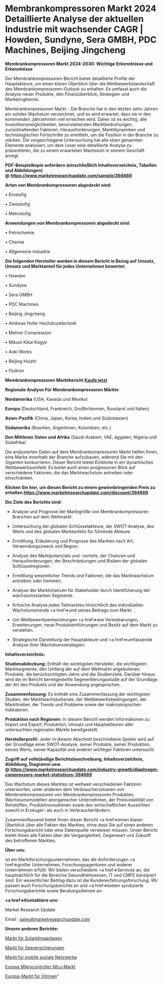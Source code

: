 # Membrankompressoren Markt 2024 Detaillierte Analyse der aktuellen Industrie mit wachsender CAGR | Howden, Sundyne, Sera GMBH, PDC Machines, Beijing Jingcheng

<strong>Membrankompressoren Markt 2024-2030: Wichtige Erkenntnisse und Erkenntnisse</strong>

Der Membrankompressoren-Bericht bietet detaillierte Profile der Hauptakteure, um einen klaren Überblick über die Wettbewerbslandschaft des Membrankompressoren-Outlook zu erhalten. Es umfasst auch die Analyse neuer Produkte, den Finanzüberblick, Strategien und Marketingtrends.

Membrankompressoren Markt - Die Branche hat in den letzten zehn Jahren ein solides Wachstum verzeichnet, und es wird erwartet, dass sie in den kommenden Jahrzehnten viel erreichen wird. Daher ist es wichtig, alle Investitionsmöglichkeiten, bevorstehenden Marktbedrohungen, zurückhaltenden Faktoren, Herausforderungen, Marktdynamiken und technologischen Fortschritte zu ermitteln, um die Position in der Branche zu stärken. Die vorgeschlagene Untersuchung hat alle oben genannten Elemente analysiert, um dem Leser eine detaillierte Analyse zu präsentieren, die zu einem erwarteten Wachstum in seinem Geschäft anregt.

<strong><b>PDF-Beispielkopie anfordern (einschließlich Inhaltsverzeichnis, Tabellen und Abbildungen) @ </b></strong><strong><a href=https://www.marketresearchupdate.com/sample/394669><strong>https://www.marketresearchupdate.com/sample/394669</u></a></strong></strong>

<strong>Arten von Membrankompressoren abgedeckt sind:</strong>

• Einstufig

• Zweistufig

• Mehrstufig

<strong>Anwendungen von Membrankompressoren abgedeckt sind:</strong>

• Petrochemie

• Chemie

• Allgemeine Industrie

<strong>Die folgenden Hersteller werden in diesem Bericht in Bezug auf Umsatz, Umsatz und Marktanteil für jedes Unternehmen bewertet:</strong>

• Howden

• Sundyne

• Sera GMBH

• PDC Machines

• Beijing Jingcheng

• Andreas Hofer Hochdrucktechnik

• Mehrer Compression

• Mikuni Kikai Kogyo

• Aoki Works

• Beijing Huizhi

• Fluitron

<strong>Membrankompressoren Marktbericht <a href=https://www.marketresearchupdate.com/buynow/394669>Kaufe jetzt</a></strong>

<strong>Regionale Analyse Für Membrankompressoren Märkte</strong>

<strong>Nordamerika</strong> (USA, Kanada und Mexiko)

<strong>Europa</strong> (Deutschland, Frankreich, Großbritannien, Russland und Italien)

<strong>Asien-Pazifik</strong> (China, Japan, Korea, Indien und Südostasien)

<strong>Südamerika</strong> (Brasilien, Argentinien, Kolumbien, etc.)

<strong>Den Mittleren</strong> <strong>Osten und Afrika</strong> (Saudi-Arabien, VAE, ägypten, Nigeria und Südafrika)

Die analysierten Daten auf dem Membrankompressoren Markt helfen Ihnen, eine Marke innerhalb der Branche aufzubauen, während Sie mit den Giganten konkurrieren. Dieser Bericht bietet Einblicke in ein dynamisches Wettbewerbsumfeld. Es bietet auch einen progressiven Blick auf verschiedene Faktoren, die das Marktwachstum antreiben oder einschränken.

<strong>Klicken Sie hier, um diesen Bericht zu einem gewinnbringenden Preis zu erhalten
</strong><strong><a href=https://www.marketresearchupdate.com/discount/394669>https://www.marketresearchupdate.com/discount/394669</b></u></strong></a>

<strong>Die Ziele des Berichts sind:</strong>

- Analyse und Prognose der Marktgröße von Membrankompressoren Branchen auf dem Weltmarkt.

- Untersuchung der globalen Schlüsselakteure, der SWOT-Analyse, des Werts und des globalen Marktanteils für führende Akteure.

- Ermittlung, Erläuterung und Prognose des Marktes nach Art, Verwendungszweck und Region.

- Analyse des Marktpotenzials und -vorteils, der Chancen und Herausforderungen, der Beschränkungen und Risiken der globalen Schlüsselregionen.

- Ermittlung wesentlicher Trends und Faktoren, die das Marktwachstum antreiben oder hemmen.

- Analyse der Marktchancen für Stakeholder durch Identifizierung der wachstumsstarken Segmente.

- Kritische Analyse jedes Teilmarktes hinsichtlich des individuellen Wachstumstrends <a href=>und</a> seines Beitrags zum Markt.

- Um Wettbewerbsentwicklungen <a href=>wie</a> Vereinbarungen, Erweiterungen, neue Produkteinführungen und Besitz auf dem Markt zu verstehen.

- Strategische Darstellung der Hauptakteure und <a href=>umfas</a>sende Analyse ihrer Wachstumsstrategien.

<strong>Inhaltsverzeichnis:</strong>

<strong>Studienabdeckung:</strong> Enthält die wichtigsten Hersteller, die wichtigsten Marktsegmente, den Umfang der auf dem Weltmarkt angebotenen Produkte, die berücksichtigten Jahre und die Studienziele. Darüber hinaus wird die im Bericht bereitgestellte Segmentierungsstudie auf der Grundlage der Art des Produkts und der Anwendung angesprochen.

<strong>Zusammenfassung:</strong> Es enthält eine Zusammenfassung der wichtigsten Studien, der Marktwachstumsrate, der Wettbewerbsbedingungen, der Markttreiber, der Trends und Probleme sowie der makroskopischen Indikatoren.

<strong>Produktion nach Regionen:</strong> In diesem Bericht werden Informationen zu Import und Export, Produktion, Umsatz und Hauptakteuren aller untersuchten regionalen Märkte bereitgestellt.

<strong>Herstellerprofil:</strong> Jeder in diesem Abschnitt beschriebene Spieler wird auf der Grundlage einer SWOT-Analyse, seiner Produkte, seiner Produktion, seines Werts, seiner Kapazität und anderer wichtiger Faktoren untersucht.

<strong><b>Zugriff auf vollständige Berichtsbeschreibung, Inhaltsverzeichnis, Abbildung, Diagramm usw. @ </b></strong><strong><a href=https://www.marketresearchupdate.com/industry-growth/diaphragm-compressors-market-statistices-394669>https://www.marketresearchupdate.com/industry-growth/diaphragm-compressors-market-statistices-394669</a></strong>

Das Wachstum dieses Marktes ist weltweit verschiedenen Faktoren unterworfen, unter anderem dem Verbrauchervolumen von Membrankompressoren von Membrankompressoren Produkten, Wachstumsmodellen anorganischer Unternehmen, der Preisvolatilität von Rohstoffen, Produktinnovationen sowie den wirtschaftlichen Aussichten sowohl in Erzeuger- als auch in Verbraucherländern.

Zusammenfassend bietet Ihnen dieser Bericht <a href=>einen</a> klaren Überblick über alle Fakten des Marktes, ohne dass Sie auf einen anderen Forschungsbericht oder eine Datenquelle verweisen müssen. Unser Bericht bietet Ihnen alle Fakten über die Vergangenheit, Gegenwart und Zukunft des betroffenen Marktes.

<strong>Über uns:</strong>

 ist ein Marktforschungsunternehmen, das die Anforderungen <a href=>großer</a> Unternehmen, Forschungsagenturen und anderer Unternehmen erfüllt. Wir bieten verschiedene <a href=>Services</a> an, die hauptsächlich für die Bereiche Gesundheitswesen, IT und CMFE konzipiert sind. Ein wesentlicher Beitrag dazu ist die Kundenerfahrungsforschung. Wir passen auch Forschungsberichte an und <a href=>bieten</a> syndizierte Forschungsberichte sowie Beratungsdienste an.

<strong><a href=>Kontaktiere uns:</a></strong>

Market Research Update

Email : sales@marketresearchupdate.com

<strong>Unsere anderen Berichte:</strong>

<a href=https://www.linkedin.com/pulse/solar-air-conditioner-market-size-region-outlook>Markt für Solarklimaanlagen</a>

<a href=https://www.linkedin.com/pulse/marine-insurance-market-size-emerging-trends>Markt für Seeversicherungen</a>

<a href=https://www.linkedin.com/pulse/mobile-social-networking-market-report-2023-top-company>Markt für mobile soziale Netzwerke</a>

<a href=https://www.linkedin.com/pulse/europe-microcontrollers-mcu-market-size-2023>Europa Mikrocontroller-Mcu-Markt</a>

<a href=https://www.linkedin.com/pulse/europe-display-cases-market-size2023-2030-analysis-research>Europa-Markt für Vitrinen</a>"
